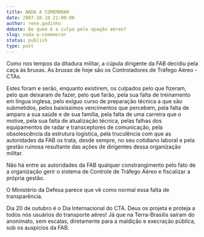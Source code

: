 ```yaml
---
title: NADA A COMEMORAR
date: 2007-10-10 21:00:00
author: rene.godinho
debate: De quem é a culpa pelo apagão aéreo?
slug: nada-a-comemorar
status: publish 
type: post
---
```


Como nos tempos da ditadura militar, a cúpula dirigente da FAB decidiu pela caça às bruxas. As bruxas de hoje são os Controladores de Tráfego Aéreo - CTAs.   

Estes foram e serão, enquanto existirem, os culpados pelo que fizeram, pelo que deixaram de fazer, pelo que farão, pela sua falta de treinamento em língua inglesa, pelo exíguo curso de preparação técnica a que são submetidos, pelos baixíssimos vencimentos que percebem, pela falta de amparo a sua saúde e de sua família, pela falta de uma carreira que o motive, pela sua falta de atualização técnica, pelas falhas dos equipamentos de radar e transceptores de comunicação, pela obsolescência da estrutura logística, pela truculência com que as autoridades da FAB os trata, desde sempre, no seu cotidiano laboral e pela gestão ruinosa resultante das ações de dirigentes dessa organização militar.   

Não há entre as autoridades da FAB qualquer constrangimento pelo fato de a organização gerir o sistema de Controle de Tráfego Aéreo e fiscalizar a própria gestão.   

O Ministério da Defesa parece que vê como normal essa falta de transparência.   

Dia 20 de outubro é o Dia Internacional do CTA. Deus os projeta e proteja a todos nós usuários do transporte aéreo! Já que na Terra-Brasilis saíram do anonimato, sem escalas, diretamente para a maldição e execração pública, sob os auspícios da FAB.
